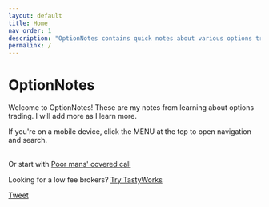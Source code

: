 ```yaml
---
layout: default
title: Home
nav_order: 1
description: "OptionNotes contains quick notes about various options trading strategies."
permalink: /
---
```


# OptionNotes 



Welcome to OptionNotes! These are my notes from learning about options trading. I will add more as I learn more. 

If you're on a mobile device, click the MENU at the top to open navigation and search.
<br/><br/>

Or start with [Poor mans' covered call](call-strategies/synthetic-covered-call)

Looking for a low fee brokers? [Try TastyWorks](https://start.tastyworks.com/#/login?referralCode=KJNNBZJABR)


<a href="https://twitter.com/share?ref_src=twsrc%5Etfw" class="twitter-share-button" data-text="Quick reference guide for #optionstrategies. Checkout #optionNotes" data-url="http://optionnotes.com/" data-show-count="false">Tweet</a><script async src="https://platform.twitter.com/widgets.js" charset="utf-8"></script>
